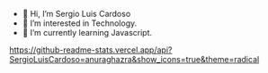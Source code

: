 - 👋 Hi, I’m  Sergio Luis Cardoso
- 👀 I’m interested in Technology.
- 🌱 I’m currently learning Javascript.
<!--- 💞️ I’m looking to collaborate on ...
- 📫 How to reach me ...
--->

https://github-readme-stats.vercel.app/api?SergioLuisCardoso=anuraghazra&show_icons=true&theme=radical

<!---
SergioLuisCardoso/SergioLuisCardoso is a ✨ special ✨ repository because its `README.md` (this file) appears on your GitHub profile.
You can click the Preview link to take a look at your changes.
--->
